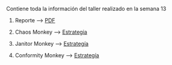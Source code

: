 
Contiene toda la información del taller realizado en la semana 13

1. Reporte --> <a target="_blank" href="https://github.com/remedrano/talleresPruebas/blob/master/Taller13/reporte.pdf" > PDF </a><br>

2. Chaos Monkey --> <a target="_blank" href="https://github.com/remedrano/talleresPruebas/blob/master/Taller13/chaos.properties" > Estrategia </a><br>

3. Janitor Monkey --> <a target="_blank" href="https://github.com/remedrano/talleresPruebas/blob/master/Taller13/janitor.properties" > Estrategía </a>

4. Conformity Monkey --> <a target="_blank" href="https://github.com/remedrano/talleresPruebas/blob/master/Taller13/conformity.properties" > Estrategía </a>